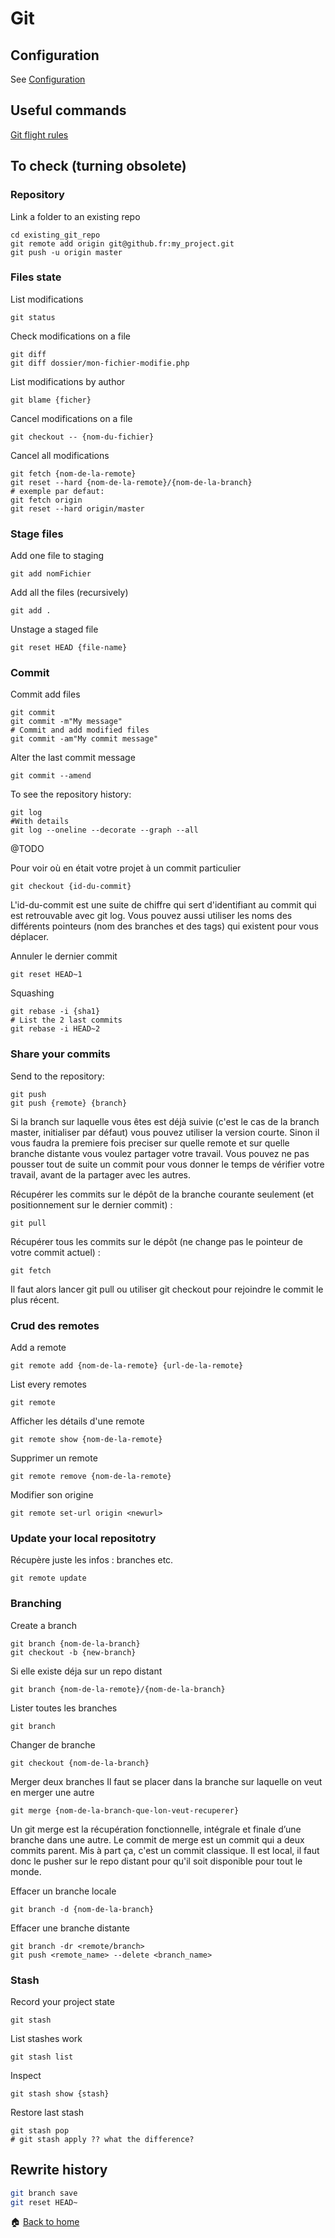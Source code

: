 Git
======

Configuration
------

See [Configuration](configuration.md)

Useful commands
------

[Git flight rules](https://github.com/k88hudson/git-flight-rules)


To check (turning obsolete)
------

### Repository

Link a folder to an existing repo
```
cd existing_git_repo
git remote add origin git@github.fr:my_project.git
git push -u origin master
```

### Files state

List modifications
```
git status
```

Check modifications on a file
```
git diff
git diff dossier/mon-fichier-modifie.php
```

List modifications by author
```
git blame {ficher}
```

Cancel modifications on a file
```
git checkout -- {nom-du-fichier}
```

Cancel all modifications
```
git fetch {nom-de-la-remote}
git reset --hard {nom-de-la-remote}/{nom-de-la-branch}
# exemple par defaut:
git fetch origin
git reset --hard origin/master
```

### Stage files

Add one file to staging
```
git add nomFichier
```

Add all the files (recursively)
```
git add .
```

Unstage a staged file
```
git reset HEAD {file-name}
```

### Commit

Commit add files
```
git commit 
​git commit -m"My message"
# Commit and add modified files
git commit -am"My commit message"
```

Alter the last commit message
```
git commit --amend
```

To see the repository history:
```
git log
#With details
git log --oneline --decorate --graph --all
```

@TODO

Pour voir où en était votre projet à un commit particulier 
```
git checkout {id-du-commit}
```

L'id-du-commit  est une suite de chiffre qui sert d'identifiant au commit qui est retrouvable avec git log. Vous pouvez aussi utiliser les noms des différents pointeurs (nom des branches et des tags) qui existent pour vous déplacer.

Annuler le dernier commit
```
git reset HEAD~1
```

Squashing
```
git rebase -i {sha1}
# List the 2 last commits
git rebase -i HEAD~2 
```

### Share your commits

Send to the repository:
```
git push
git push {remote} {branch}
```
Si la branch sur laquelle vous êtes est déjà suivie (c'est le cas de la branch master, initialiser par défaut) vous pouvez utiliser la version courte. Sinon il vous faudra la premiere fois preciser sur quelle remote et sur quelle branche distante vous voulez partager votre travail. 
Vous pouvez ne pas pousser tout de suite un commit pour vous donner le temps de vérifier votre travail, avant de la partager avec les autres.

Récupérer les commits sur le dépôt de la branche courante seulement (et positionnement sur le dernier commit) :
```
git pull
```

Récupérer tous les commits sur le dépôt (ne change pas le pointeur de votre commit actuel) :
```
git fetch
```
Il faut alors lancer git pull ou utiliser git checkout pour rejoindre le commit le plus récent.


### Crud des remotes

Add a remote
```
git remote add {nom-de-la-remote} {url-de-la-remote}
```

List every remotes
```
git remote
```


Afficher les détails d'une remote
```
git remote show {nom-de-la-remote}
```
Supprimer un remote
```
git remote remove {nom-de-la-remote}
```
Modifier son origine
```
git remote set-url origin <newurl>
```

### Update your local repositotry

Récupère juste les infos : branches etc.
```
git remote update
```

### Branching

Create a branch
```
git branch {nom-de-la-branch}
git checkout -b {new-branch}
```

Si elle existe déja sur un repo distant 
```
git branch {nom-de-la-remote}/{nom-de-la-branch}
```

Lister toutes les branches
```
git branch
```

Changer de branche
```
git checkout {nom-de-la-branch}
```


Merger deux branches
Il faut se placer dans la branche sur laquelle on veut en merger une autre
```
git merge {nom-de-la-branch-que-lon-veut-recuperer}
```
Un git merge est la récupération fonctionnelle, intégrale et finale d’une branche dans une autre.
Le commit de merge est un commit qui a deux commits parent. Mis à part ça, c'est un commit classique. Il est local, il faut donc le pusher sur le repo distant pour qu'il soit disponible pour tout le monde.

Effacer un branche locale
```
git branch -d {nom-de-la-branch}
```

Effacer une branche distante
```
git branch -dr <remote/branch>
git push <remote_name> --delete <branch_name>
```


### Stash

Record your project state
```
git stash
```

List stashes work
```
git stash list
```

Inspect
```
git stash show {stash}
```

Restore last stash
```
git stash pop
# git stash apply ?? what the difference?
```


## Rewrite history

```bash
git branch save
git reset HEAD~

```

:house: [Back to home](../../)